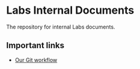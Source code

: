 Labs Internal Documents
=======================

The repository for internal Labs documents.

Important links
---------------

- [Our Git workflow](git-workflow.md)
